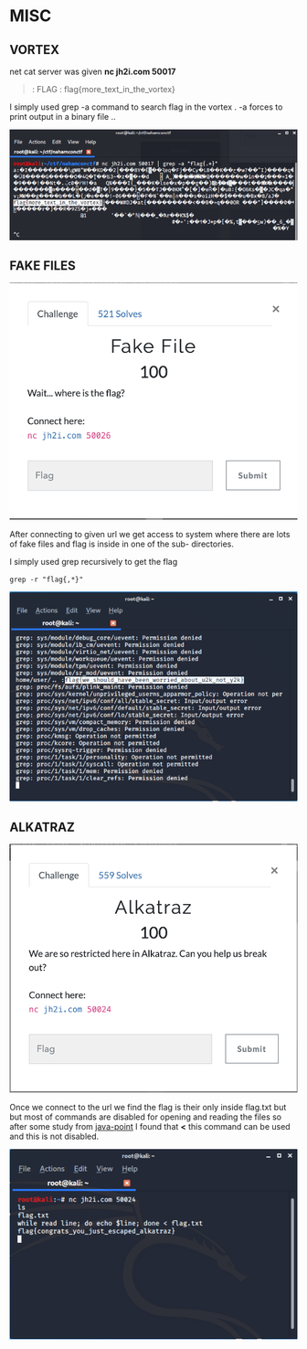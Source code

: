# MISC

## VORTEX

net cat server was given **nc jh2i.com 50017**

>: FLAG : flag{more_text_in_the_vortex}

I simply used grep -a command to search flag in the vortex .
-a forces to print output in a binary file ..

![](img/vrtx.png)

## FAKE FILES  

![](img/ff.png)

After connecting to given url we get access to system where there are lots of fake files and flag is inside in one of the sub- directories.

I simply used grep recursively to get the flag

```
grep -r "flag{,*}"

```
![](img/fakefiles.png)

## ALKATRAZ  

![](img/a.png)

Once we connect to the url we find the flag is their only inside flag.txt but but most of commands are disabled for opening and reading  the files so after some study from [java-point](https://www.javatpoint.com/bash-read-file) I found that **<** this command can be used and this is not disabled.


![](img/alkatraz.png)
